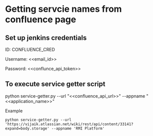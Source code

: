 # Getting servcie names from confluence page

## Set up jenkins credentials

ID: CONFLUENCE_CRED

Username: <<email_id>>

Password: <<conflunce_api_token>>

## To execute service getter script
python service-getter.py --url "<<confluence_api_url>>"  --appname "<<application_name>>"

Example
```
python service-getter.py --url 'https://vijaik.atlassian.net/wiki/rest/api/content/33141?expand=body.storage' --appname 'RMI Platform'
```

